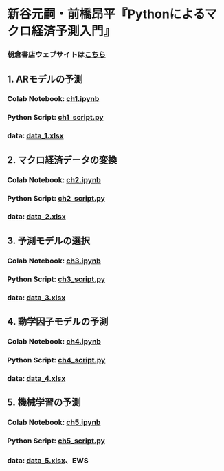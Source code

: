 # **新谷元嗣・前橋昂平『Pythonによるマクロ経済予測入門』**
### 朝倉書店ウェブサイトは[こちら](https://www.asakura.co.jp/detail.php?book_code=12901)

## 1. ARモデルの予測
### Colab Notebook: [ch1.ipynb](https://github.com/shintanilab/macro-forecast/blob/main/ch1.ipynb)
### Python Script: [ch1_script.py](https://github.com/shintanilab/macro-forecast/blob/main/ch1_script.py)
### data: [data_1.xlsx](https://github.com/shintanilab/macro-forecast/blob/main/data_1.xlsx)

## 2. マクロ経済データの変換
### Colab Notebook: [ch2.ipynb](https://github.com/shintanilab/macro-forecast/blob/main/ch2.ipynb)
### Python Script: [ch2_script.py](https://github.com/shintanilab/macro-forecast/blob/main/ch2_script.py)
### data: [data_2.xlsx](https://github.com/shintanilab/macro-forecast/blob/main/data_1.xlsx)

## 3. 予測モデルの選択
### Colab Notebook: [ch3.ipynb](https://github.com/shintanilab/macro-forecast/blob/main/ch3.ipynb)
### Python Script: [ch3_script.py](https://github.com/shintanilab/macro-forecast/blob/main/ch3_script.py)
### data: [data_3.xlsx](https://github.com/shintanilab/macro-forecast/blob/main/data_1.xlsx)

## 4. 動学因子モデルの予測
### Colab Notebook: [ch4.ipynb](https://github.com/shintanilab/macro-forecast/blob/main/ch4.ipynb)
### Python Script: [ch4_script.py](https://github.com/shintanilab/macro-forecast/blob/main/ch4_script.py)
### data: [data_4.xlsx](https://github.com/shintanilab/macro-forecast/blob/main/data_1.xlsx)

## 5. 機械学習の予測
### Colab Notebook: [ch5.ipynb](https://github.com/shintanilab/macro-forecast/blob/main/ch5.ipynb)
### Python Script: [ch5_script.py](https://github.com/shintanilab/macro-forecast/blob/main/ch5_script.py)
### data: [data_5.xlsx](https://github.com/shintanilab/macro-forecast/blob/main/data_1.xlsx)、EWS
